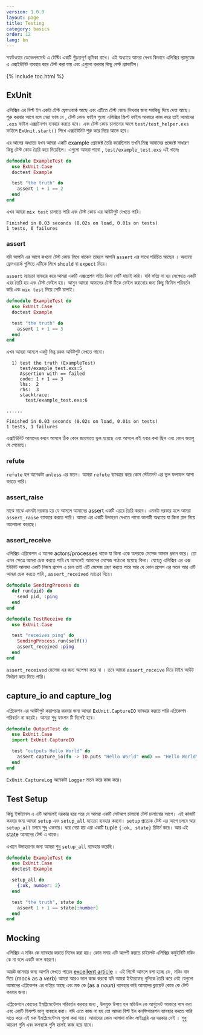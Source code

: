 ```yaml
---
version: 1.0.0
layout: page
title: Testing
category: basics
order: 12
lang: bn
---
```


সফটওয়ার ডেভেলপমেন্ট এ টেস্টিং একটি গুঁড়ত্তপূর্ণ ভূমিকা রাখে। এই অধ্যায়ে আমরা দেখব কিভাবে এলিক্সির ল্যাঙ্গুয়েজ এ এক্সইউনিট ব্যবহার করে টেস্ট করা যায় এবং এগুলো করবার কিছু বেস্ট প্র্যাকটিস।

{% include toc.html %}

## ExUnit

এলিক্সির এর বিল্ট ইন একটা টেস্ট ফ্রেমওয়ার্ক আছে এবং এটিতে টেস্ট কোড লিখবার জন্য সবকিছু দিয়ে দেয়া আছে। শুরু করবার আগে বলে নেয়া ভাল যে , টেস্ট কোড ফাইল গুলো এলিক্সির স্ক্রিপ্ট ফাইল আকারে কাজ করে তাই আমাদের `.exs` ফাইল এক্সটেনশন ব্যবহার করতে হবে। এবং টেস্ট কোড চালানোর আগে `test/test_helper.exs` ফাইলে `ExUnit.start()` লিখে এক্সইউনিট শুরু করে দিয়ে আস্তে হবে।

এর আগের অধ্যায়ে যখন আমরা একটি example প্রোজেক্ট তৈরি করেছিলাম তখনি মিক্স আমাদের প্রজেক্টে সাধারণ কিছু টেস্ট কোড তৈরি করে দিয়েছিল। এগুলো আমরা পাবো , `test/example_test.exs` এই খানেঃ

```elixir
defmodule ExampleTest do
  use ExUnit.Case
  doctest Example

  test "the truth" do
    assert 1 + 1 == 2
  end
end
```

এখন আমরা `mix test` চালাতে পারি এবং টেস্ট কোড এর আউটপুট দেখতে পারি।

```shell
Finished in 0.03 seconds (0.02s on load, 0.01s on tests)
1 tests, 0 failures
```

### assert

যদি আপনি এর আগে কখনো টেস্ট কোড লিখে থাকেন তাহলে আপনি `assert` এর সাথে পরিচিত আছেন । অন্যান্য ফ্রেমওয়ার্ক গুলিতে এটিকে লিখে `should` বা `expect` দিয়ে।

`assert` ম্যাক্রো ব্যবহার করে আমরা একটি এক্সপ্রেশন সত্যি কিনা সেটি যাচাই করি। যদি সত্যি না হয় সেক্ষেত্রে একটি এরর তৈরি হয় এবং টেস্ট ফেইল হয়। আসুন আমরা আমাদের টেস্ট টিকে ফেইল করানোর জন্য কিছু জিনিস পরিবর্তন করি এবং `mix test` দিয়ে সেটি চালাই।

```elixir
defmodule ExampleTest do
  use ExUnit.Case
  doctest Example

  test "the truth" do
    assert 1 + 1 == 3
  end
end
```

এখন আমরা আসলে একটু ভিন্ন রকম আউটপুট দেখতে পাবো।
```shell
  1) test the truth (ExampleTest)
     test/example_test.exs:5
     Assertion with == failed
     code: 1 + 1 == 3
     lhs:  2
     rhs:  3
     stacktrace:
       test/example_test.exs:6

......

Finished in 0.03 seconds (0.02s on load, 0.01s on tests)
1 tests, 1 failures
```

এক্সইউনিট আমাদের বলবে আসলে ঠিক কোন জায়গাতে ভুল হয়েছে এবং আসলে কই হবার কথা ছিল এবং কোন ভয়ালু ষে পেয়েছে।
### refute

`refute` হল অনেকটা `unless` এর মতন। আমরা `refute` ব্যাবহার করে কোন স্টেটমেন্ট এর ভুল ফলাফল আশা করতে পারি।

### assert_raise

মাঝে মাঝে এমনটা দরকার হয় যে আসলে আমাদের assert একটি এররে তৈরি করবে। এমনটা দরকার হলে আমরা `assert_raise` ব্যাবহার করতে পারি। আমরা এর একটি উদাহরণ দেখতে পাবো আগামী অধ্যায়ে যা কিনা প্লাগ নিয়ে আলোচনা করেছে।

### assert_receive

এলিক্সির এপ্লিকেশন এ অনেক actors/processes থাকে যা কিনা একে অপরকে মেসেজ আদান প্রদান করে। তো এমন ক্ষেত্রে আমরা চেক করতে পারি যে আসলেই আমাদের মেসেজ পাঠানো হয়েছে কিনা। যেহেতু এলিক্সির এর এক্স ইউনিট আলাদা একটি নিজস্ব প্রসেস এ চলে তাই এটি মেসেজ গ্রহণ করতে পারে আর যে কোন প্রসেস এর মতন আর এটি আমরা চেক করতে পারি , `assert_received` ম্যাক্রো দিয়ে।

```elixir
defmodule SendingProcess do
  def run(pid) do
    send pid, :ping
  end
end

defmodule TestReceive do
  use ExUnit.Case

  test "receives ping" do
    SendingProcess.run(self())
    assert_received :ping
  end
end
```

`assert_received` মেসেজ এর জন্য অপেক্ষা করে না । তবে আমরা `assert_receive` দিয়ে টাইম আউট নির্ধারণ করে দিতে পারি।

## capture_io and capture_log

এপ্লিকেশন এর আউটপুট কয়াপচার করবার জন্য আমরা `ExUnit.CaptureIO` ব্যাবহার করতে পারি এপ্লিকেশন পরিবর্তন না করেই। আমরা শুধু ফাংশন টি দিলেই হবে।

```elixir
defmodule OutputTest do
  use ExUnit.Case
  import ExUnit.CaptureIO

  test "outputs Hello World" do
    assert capture_io(fn -> IO.puts "Hello World" end) == "Hello World\n"
  end
end
```

`ExUnit.CaptureLog` অনেকটা `Logger` মতন করে কাজ করে।

## Test Setup

কিছু ইন্সট্যানস এ এটি আসলেই দরকার হয়ে পরে যে আমরা একটি সেটআপ চালাবো টেস্ট চালানোর আগে। এই কাজটি করবার জন্য আমরা `setup` এবং `setup_all` ম্যাক্রো ব্যবহার করবো। `setup` প্রত্যেক টেস্ট এর আগে চলবে আর `setup_all` চলবে শুধু একবার। ধরে নেয়া হয় এরা একটি tuple `{:ok, state}` রিটার্ন করে। আর এই state আমাদের টেস্ট এ থাকে।

এখানে উদাহরণের জন্য আমরা শুধু `setup_all` ব্যাবহার করেছি।

```elixir
defmodule ExampleTest do
  use ExUnit.Case
  doctest Example

  setup_all do
    {:ok, number: 2}
  end

  test "the truth", state do
    assert 1 + 1 == state[:number]
  end
end
```

## Mocking

এলিক্সির এ মকিং কে ব্যাবহার করতে নিষেধ করা হয়। কোন সময় এটি আপণী করতে চাইলেউ এলিক্সির কমুইনিটি মকিং কে না বলে একটি ভাল কারণে।

আরঊ জানবার জন্য আপনি দেখতে পারেন [excellent article](http://blog.plataformatec.com.br/2015/10/mocks-and-explicit-contracts/) । এই গিস্টে আসলে বলা হচ্ছে যে , মকিং বাদ দিয়ে (mock as a *verb*) আমরা আরও ভাল কাজ করবো যদি আমরা ইন্টারফেছ গুলিকে তৈরি করে নেই যেগুলো আমাদের এপ্লিকেশন এর বাইরে আছে এবং মক কে (as a *noun*) ব্যাবহার করি আমাদের ক্লায়েন্ট কোড কে টেস্ট করবার জন্য।

এপ্লিকেশনে কোডের ইমপ্লিমেন্টেশন পরিবর্তন করবার জন্য , উপযুক্ত উপায় হল মডিউল কে আর্গুমেন্ট আকারে পাস করা এবং একটি ডিফল্ট ভ্যলু ব্যবহার করা। যদি এতে কাজ না হয় তো আমরা বিল্ট ইন কনফিগারেশন ব্যাবহার করতে পারি যাতে করে এই মক ইমপ্লিমেন্টেশন গুলো করা যায়। আমাদের কোন আলাদা মকিং লাইব্রেরি এর দরকার নেই । শুধু আচরণ গুলি এবং কলব্যাক গুলি হলেই কাজ হয়ে যাবে।
